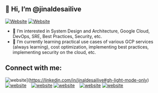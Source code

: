 ## 👋 Hi, I’m @jinaldesailive

[![Website](https://img.shields.io/website?label=jinaldesai.com&style=for-the-badge&url=https%3A%2F%2Fjinaldesai.com)](https://jinaldesai.com)
[![Website](https://img.shields.io/website?label=startshining.com&style=for-the-badge&url=https%3A%2F%2Fstartshining.com)](https://startshining.com)

- 👀 I’m interested in System Design and Architecture, Google Cloud, DevOps, SRE, Best Practices, Security, etc.
- 🌱 I’m currently learning practical use cases of various GCP services (always learning), cost optimization, implementing best practices, implementing security on the cloud, etc. 

## Connect with me:

![website](./img/linkedin-light.svg)](https://linkedin.com/in/jinaldesailive#gh-light-mode-only)
[![website](./img/linkedin-dark.svg)](https://linkedin.com/in/jinaldesailive#gh-dark-mode-only)
&nbsp;&nbsp;
[![website](./img/twitter-light.svg)](https://twitter.com/jinaldesailive#gh-light-mode-only)
[![website](./img/twitter-dark.svg)](https://twitter.com/jinaldesailive#gh-dark-mode-only)
&nbsp;&nbsp;
[![website](./img/instagram-light.svg)](https://instagram.com/jinaldesailive#gh-light-mode-only)
[![website](./img/instagram-dark.svg)](https://instagram.com/jinaldesailive#gh-dark-mode-only)

<!---
jinaldesailive/jinaldesailive is a ✨ special ✨ repository because its `README.md` (this file) appears on your GitHub profile.
You can click the Preview link to take a look at your changes.
--->
